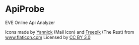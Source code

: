 # ApiProbe
EVE Online Api Analyzer

Icons made by <a href="http://www.flaticon.com/authors/yannick" title="Yannick">Yannick</a> (Mail Icon) and
 <a href="http://www.flaticon.com/authors/freepik" title="Freepik">Freepik</a> (The Rest)
from <a href="http://www.flaticon.com" title="Flaticon">www.flaticon.com</a> 
Licensed by <a href="http://creativecommons.org/licenses/by/3.0/" title="Creative Commons BY 3.0">CC BY 3.0</a>
